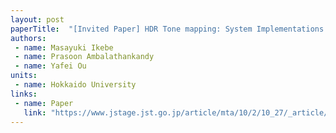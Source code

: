 ```yaml
---
layout: post
paperTitle:  "[Invited Paper] HDR Tone mapping: System Implementations and Benchmarking"
authors:
 - name: Masayuki Ikebe
 - name: Prasoon Ambalathankandy
 - name: Yafei Ou
units:
 - name: Hokkaido University
links:
 - name: Paper
   link: "https://www.jstage.jst.go.jp/article/mta/10/2/10_27/_article/-char/ja/"
---
```


